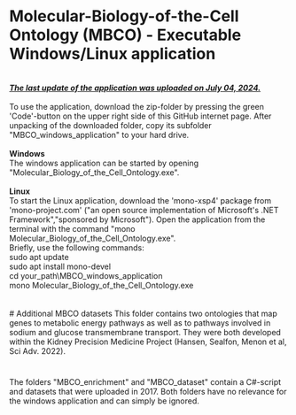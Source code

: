 # Molecular-Biology-of-the-Cell Ontology (MBCO) - Executable Windows/Linux application
<br>
<b><i><u>The last update of the application was uploaded on July 04, 2024.</u></i></b><br>
<br>
To use the application, download the zip-folder by pressing the green 'Code'-button on the upper right side of this GitHub internet page. After unpacking of the downloaded folder, copy its subfolder "MBCO_windows_application" to your hard drive.<br>
<br>
<b>Windows</b><br>
The windows application can be started by opening "Molecular_Biology_of_the_Cell_Ontology.exe".<br>
<br>
<b>Linux</b><br>
To start the Linux application, download the 'mono-xsp4' package from 'mono-project.com' ("an open source implementation of Microsoft's .NET Framework","sponsored by Microsoft"). Open the application from the terminal with the command "mono Molecular_Biology_of_the_Cell_Ontology.exe".<br>
Briefly, use the following commands:<br>
sudo apt update<br>
sudo apt install mono-devel<br>
cd your_path\MBCO_windows_application<br>
mono Molecular_Biology_of_the_Cell_Ontology.exe<br>
<br>
<br>
# Additional MBCO datasets
This folder contains two ontologies that map genes to metabolic energy pathways as well as to pathways involved in sodium and glucose transmembrane transport. They were both developed within the Kidney Precision Medicine Project (Hansen, Sealfon, Menon et al, Sci Adv. 2022).

#
The folders "MBCO_enrichment" and "MBCO_dataset" contain a C#-script and datasets that were uploaded in 2017. Both folders have no relevance for the windows application and can simply be ignored.
